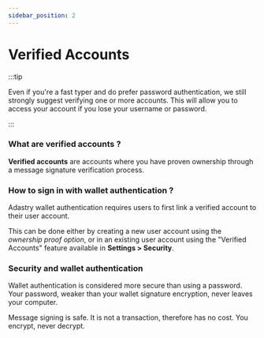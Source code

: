 ```yaml
---
sidebar_position: 2
---
```


# Verified Accounts

:::tip

Even if you're a fast typer and do prefer password authentication, we still strongly suggest verifying 
one or more accounts. This will allow you to access your account if you lose your username or password.

:::

### What are verified accounts ?
**Verified accounts** are accounts where you have proven ownership through a message signature verification process.

### How to sign in with wallet authentication ?

Adastry wallet authentication requires users to first link a verified account to their user account.

This can be done either by creating a new user account using the *ownership proof option*, or in an existing 
user account using the "Verified Accounts" feature available in **Settings > Security**.

### Security and wallet authentication

Wallet authentication is considered more secure than using a password. Your password, weaker than your 
wallet signature encryption, never leaves your computer.

Message signing is safe. It is not a transaction, therefore has no cost. You encrypt, never decrypt.

